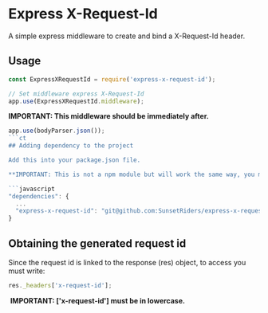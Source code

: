 # Express X-Request-Id

A simple express middleware to create and bind a X-Request-Id header.

## Usage

```javascript
const ExpressXRequestId = require('express-x-request-id');

// Set middleware express X-Request-Id
app.use(ExpressXRequestId.middleware);
```

**IMPORTANT: This middleware should be immediately after.**

```javascript
app.use(bodyParser.json());
```ct
## Adding dependency to the project

Add this into your package.json file.

**IMPORTANT: This is not a npm module but will work the same way, you must add manualy because the base code is here in GitHub.**

```javascript
"dependencies": {
  ...
  "express-x-request-id": "git@github.com:SunsetRiders/express-x-request-id.git"
}
 ```
 
 ## Obtaining the generated request id
 
 Since the request id is linked to the response (res) object, to access you must write:
 
 ```javascript
 res._headers['x-request-id'];
  ```
  
  **IMPORTANT: ['x-request-id'] must be in lowercase.**

